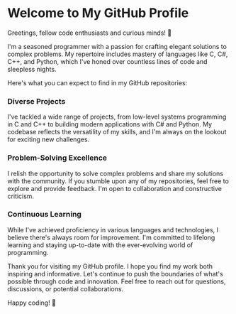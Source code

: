 # Welcome to My GitHub Profile

Greetings, fellow code enthusiasts and curious minds! 👋

I'm a seasoned programmer with a passion for crafting elegant solutions to complex problems. My repertoire includes mastery of languages like C, C#, C++, and Python, which I've honed over countless lines of code and sleepless nights.

Here's what you can expect to find in my GitHub repositories:

### Diverse Projects
I've tackled a wide range of projects, from low-level systems programming in C and C++ to building modern applications with C# and Python. My codebase reflects the versatility of my skills, and I'm always on the lookout for exciting new challenges.

### Problem-Solving Excellence
I relish the opportunity to solve complex problems and share my solutions with the community. If you stumble upon any of my repositories, feel free to explore and provide feedback. I'm open to collaboration and constructive criticism.

### Continuous Learning
While I've achieved proficiency in various languages and technologies, I believe there's always room for improvement. I'm committed to lifelong learning and staying up-to-date with the ever-evolving world of programming.

Thank you for visiting my GitHub profile. I hope you find my work both inspiring and informative. Let's continue to push the boundaries of what's possible through code and innovation. Feel free to reach out for questions, discussions, or potential collaborations.

Happy coding! 🚀
